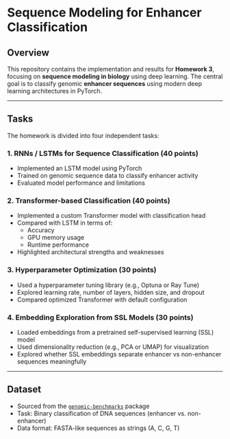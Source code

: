 # Sequence Modeling for Enhancer Classification

## Overview

This repository contains the implementation and results for **Homework 3**, focusing on **sequence modeling in biology** using deep learning. The central goal is to classify genomic **enhancer sequences** using modern deep learning architectures in PyTorch.

---

## Tasks

The homework is divided into four independent tasks:

### 1. RNNs / LSTMs for Sequence Classification (40 points)
- Implemented an LSTM model using PyTorch
- Trained on genomic sequence data to classify enhancer activity
- Evaluated model performance and limitations

### 2. Transformer-based Classification (40 points)
- Implemented a custom Transformer model with classification head
- Compared with LSTM in terms of:
  - Accuracy
  - GPU memory usage
  - Runtime performance
- Highlighted architectural strengths and weaknesses

### 3. Hyperparameter Optimization (30 points)
- Used a hyperparameter tuning library (e.g., Optuna or Ray Tune)
- Explored learning rate, number of layers, hidden size, and dropout
- Compared optimized Transformer with default configuration

### 4. Embedding Exploration from SSL Models (30 points)
- Loaded embeddings from a pretrained self-supervised learning (SSL) model
- Used dimensionality reduction (e.g., PCA or UMAP) for visualization
- Explored whether SSL embeddings separate enhancer vs non-enhancer sequences meaningfully

---

## Dataset

- Sourced from the [`genomic-benchmarks`](https://github.com/ML-Bioinfo-CEITEC/genomic_benchmarks) package
- Task: Binary classification of DNA sequences (enhancer vs. non-enhancer)
- Data format: FASTA-like sequences as strings (A, C, G, T)
